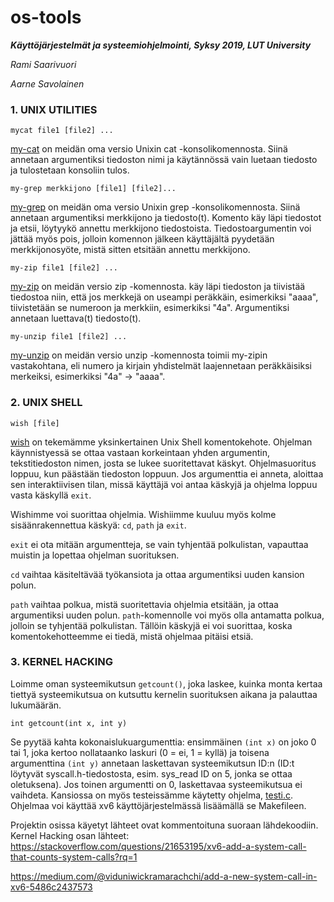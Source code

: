 # os-tools
***Käyttöjärjestelmät ja systeemiohjelmointi, Syksy 2019, LUT University***

*Rami Saarivuori*

*Aarne Savolainen*

### 1. UNIX UTILITIES

`mycat file1 [file2] ... `

 [my-cat](my-cat.c) on meidän oma versio Unixin cat -konsolikomennosta. Siinä annetaan argumentiksi tiedoston nimi ja käytännössä vain luetaan tiedosto ja tulostetaan konsoliin tulos.

`my-grep merkkijono [file1] [file2]...`

 [my-grep](my-grep.c) on meidän oma versio Unixin grep -konsolikomennosta. Siinä annetaan argumentiksi merkkijono ja tiedosto(t). Komento käy läpi tiedostot ja etsii, löytyykö annettu merkkijono tiedostoista. Tiedostoargumentin voi jättää myös pois, jolloin komennon jälkeen käyttäjältä pyydetään merkkijonosyöte, mistä sitten etsitään annettu merkkijono.

`my-zip file1 [file2] ...`

 [my-zip](my-zip.c) on meidän versio zip -komennosta. käy läpi tiedoston ja tiivistää tiedostoa niin, että jos merkkejä on useampi peräkkäin, esimerkiksi "aaaa", tiivistetään se numeroon ja merkkiin, esimerkiksi "4a". Argumentiksi annetaan luettava(t) tiedosto(t).
 
`my-unzip file1 [file2] ...`

 [my-unzip](my-unzip.c) on meidän versio unzip -komennosta toimii my-zipin vastakohtana, eli numero ja kirjain yhdistelmät laajennetaan peräkkäisiksi merkeiksi, esimerkiksi "4a" -> "aaaa".
 

### 2. UNIX SHELL

`wish [file]`

[wish](wish.c) on tekemämme yksinkertainen Unix Shell komentokehote. Ohjelman käynnistyessä se ottaa vastaan korkeintaan yhden argumentin, tekstitiedoston nimen, josta se lukee suoritettavat käskyt. Ohjelmasuoritus loppuu, kun päästään tiedoston loppuun. Jos argumenttia ei anneta, aloittaa sen interaktiivisen tilan, missä käyttäjä voi antaa käskyjä ja ohjelma loppuu vasta käskyllä `exit`.

Wishimme voi suorittaa ohjelmia. Wishiimme kuuluu myös kolme sisäänrakennettua käskyä: `cd`, `path` ja `exit`. 

`exit` ei ota mitään argumentteja, se vain tyhjentää polkulistan, vapauttaa muistin ja lopettaa ohjelman suorituksen. 

`cd` vaihtaa käsiteltävää työkansiota ja ottaa argumentiksi uuden kansion polun. 

`path` vaihtaa polkua, mistä suoritettavia ohjelmia etsitään, ja ottaa argumentiksi uuden polun. `path`-komennolle voi myös olla antamatta polkua, jolloin se tyhjentää polkulistan. Tällöin käskyjä ei voi suorittaa, koska komentokehotteemme ei tiedä, mistä ohjelmaa pitäisi etsiä.

### 3. KERNEL HACKING

Loimme oman systeemikutsun `getcount()`, joka laskee, kuinka monta kertaa tiettyä systeemikutsua on kutsuttu kernelin suorituksen aikana ja palauttaa lukumäärän. 

`int getcount(int x, int y)`

Se pyytää kahta kokonaislukuargumenttia: ensimmäinen `(int x)` on joko 0 tai 1, joka kertoo nollataanko laskuri (0 = ei, 1 = kyllä) ja toisena argumenttina `(int y)` annetaan laskettavan systeemikutsun ID:n (ID:t löytyvät syscall.h-tiedostosta, esim. sys_read ID on 5, jonka se ottaa oletuksena). Jos toinen argumentti on 0, laskettavaa systeemikutsua ei vaihdeta.
Kansiossa on myös testeissämme käytetty ohjelma, [testi.c](xv6-sys/testi.c). Ohjelmaa voi käyttää xv6 käyttöjärjestelmässä lisäämällä se Makefileen.

Projektin osissa käyetyt lähteet ovat kommentoituna suoraan lähdekoodiin.
Kernel Hacking osan lähteet:
https://stackoverflow.com/questions/21653195/xv6-add-a-system-call-that-counts-system-calls?rq=1

https://medium.com/@viduniwickramarachchi/add-a-new-system-call-in-xv6-5486c2437573
